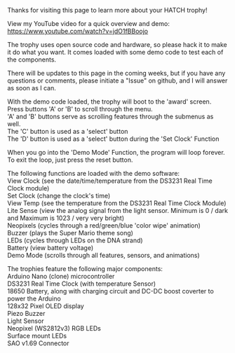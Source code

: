 Thanks for visiting this page to learn more about your HATCH trophy!  

View my YouTube video for a quick overview and demo:  
https://www.youtube.com/watch?v=jdO1fBBoojo

The trophy uses open source code and hardware, so please hack it to make it do what you want.  It comes loaded with some demo code to test each of the components.  

There will be updates to this page in the coming weeks, but if you have any questions or comments, please initiate a "Issue" on github, and I will answer as soon as I can.  

With the demo code loaded, the trophy will boot to the 'award' screen.  
Press buttons 'A' or 'B' to scroll through the menu.  
'A' and 'B' buttons serve as scrolling features through the submenus as well.  
The 'C' button is used as a 'select' button  
The 'D' button is used as a 'select' button during the 'Set Clock' Function  

When you go into the 'Demo Mode' Function, the program will loop forever.  To exit the loop, just press the reset button.  
  
The following functions are loaded with the demo software:  
View Clock (see the date/time/temperature from the DS3231 Real Time Clock module)  
Set Clock (change the clock's time)  
View Temp (see the temperature from the DS3231 Real Time Clock Module)  
Lite Sense (view the analog signal from the light sensor.  Minimum is 0 / dark and Maximum is 1023 / very very bright)  
Neopixels (cycles through a red/green/blue 'color wipe' animation)  
Buzzer (plays the Super Mario theme song)  
LEDs (cycles through LEDs on the DNA strand)  
Battery (view battery voltage)  
Demo Mode (scrolls through all features, sensors, and animations)  
  
The trophies feature the following major components:  
Arduino Nano (clone) microcontroller  
DS3231 Real Time Clock (with temperature Sensor)  
18650 Battery, along with charging circuit and DC-DC boost coverter to power the Arduino  
128x32 Pixel OLED display  
Piezo Buzzer  
Light Sensor  
Neopixel (WS2812v3) RGB LEDs  
Surface mount LEDs  
SAO v1.69 Connector  




